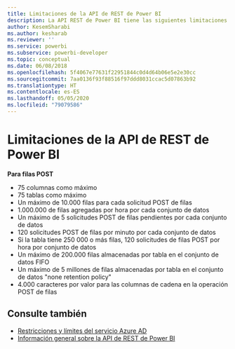 ```yaml
---
title: Limitaciones de la API de REST de Power BI
description: La API REST de Power BI tiene las siguientes limitaciones
author: KesemSharabi
ms.author: kesharab
ms.reviewer: ''
ms.service: powerbi
ms.subservice: powerbi-developer
ms.topic: conceptual
ms.date: 06/08/2018
ms.openlocfilehash: 5f4067e77631f22951844c0d4d64b06e5e2e30cc
ms.sourcegitcommit: 7aa0136f93f88516f97ddd8031ccac5d07863b92
ms.translationtype: HT
ms.contentlocale: es-ES
ms.lasthandoff: 05/05/2020
ms.locfileid: "79079586"
---
```

# <a name="power-bi-rest-api-limitations"></a>Limitaciones de la API de REST de Power BI  
  
**Para filas POST**
  
* 75 columnas como máximo
* 75 tablas como máximo
* Un máximo de 10.000 filas para cada solicitud POST de filas  
* 1\.000.000 de filas agregadas por hora por cada conjunto de datos  
* Un máximo de 5 solicitudes POST de filas pendientes por cada conjunto de datos  
* 120 solicitudes POST de filas por minuto por cada conjunto de datos
* Si la tabla tiene 250 000 o más filas, 120 solicitudes de filas POST por hora por conjunto de datos
* Un máximo de 200.000 filas almacenadas por tabla en el conjunto de datos FIFO
* Un máximo de 5 millones de filas almacenadas por tabla en el conjunto de datos "none retention policy"  
* 4\.000 caracteres por valor para las columnas de cadena en la operación POST de filas
  
## <a name="see-also"></a>Consulte también

* [Restricciones y límites del servicio Azure AD](https://docs.microsoft.com/azure/active-directory/active-directory-service-limits-restrictions)   
* [Información general sobre la API de REST de Power BI](https://docs.microsoft.com/rest/api/power-bi/)